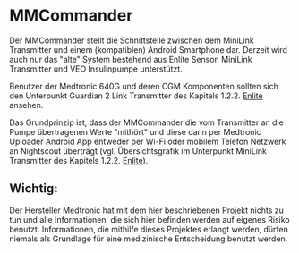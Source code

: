 # MMCommander

Der MMCommander stellt die Schnittstelle zwischen dem MiniLink Transmitter und einem (kompatiblen) Android Smartphone dar. Derzeit wird auch nur das "alte" System bestehend aus Enlite Sensor, MiniLink Transmitter und VEO Insulinpumpe unterstützt. 

Benutzer der Medtronic 640G und deren CGM Komponenten sollten sich den Unterpunkt Guardian 2 Link Transmitter  des Kapitels 1.2.2. [Enlite](../cgm/enlite.md) ansehen.

Das Grundprinzip ist, dass der MMCommander die vom Transmitter an die Pumpe übertragenen Werte "mithört" und diese dann per Medtronic Uploader Android App entweder per Wi-Fi oder mobilem Telefon Netzwerk an Nightscout überträgt (vgl. Übersichtsgrafik im Unterpunkt MiniLink Transmitter des Kapitels 1.2.2. [Enlite](../cgm/enlite.md)).


## Wichtig:
Der Hersteller Medtronic hat mit dem hier beschriebenen Projekt nichts zu tun und alle Informationen, die sich hier befinden werden auf eigenes Risiko benutzt. Informationen, die mithilfe dieses Projektes erlangt werden, dürfen niemals als Grundlage für eine medizinische Entscheidung benutzt werden.

